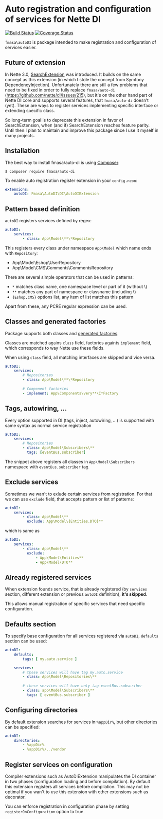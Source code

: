 # Auto registration and configuration of services for Nette DI

[![Build Status](https://travis-ci.org/fmasa/auto-di.svg?branch=2.x)](https://travis-ci.org/fmasa/auto-di)
[![Coverage Status](https://coveralls.io/repos/github/fmasa/auto-di/badge.svg?branch=2.x)](https://coveralls.io/github/fmasa/auto-di?branch=2.x)

`fmasa\autoDI` is package intended to make registration and configuration
of services easier.

## Future of extension
In Nette 3.0, [SearchExtension](https://doc.nette.org/en/3.0/di-builtin-extensions#toc-searchextension) was introduced.
It builds on the same concept as this extension (in which I stole the concept from Symfony DependencyInjection).
Unfortunately there are still a few problems that need to be fixed in order to fully replace `fmasa/auto-di` (https://github.com/nette/di/issues/215), but it's on the other hand part of Nette DI core and supports several features, that `fmasa/auto-di` doesn't (yet).
These are ways to register services implementing specific interface or extending specific class.

So long-term goal is to deprecate this extension in favor of SearchExtension, when (and if) SearchExtension reaches feature parity.
Until then I plan to maintain and improve this package since I use it myself in many projects.    

## Installation
The best way to install fmasa/auto-di is using [Composer](https://getcomposer.org/):

    $ composer require fmasa/auto-di


To enable auto registration register extension in your `config.neon`:

```yaml
extensions:
    autoDI: Fmasa\AutoDI\DI\AutoDIExtension
```

## Pattern based definition


`autoDI` registers services defined by regex:

```yaml
autoDI:
    services:
        - class: App\Model\**\*Repository
```
This registers every class under namespace `App\Model` which name ends with `Repository`:

- App\Model\Eshop\UserRepository
- App\Model\CMS\Comments\CommentsRepository

There are several simple operators that can be used in patterns:

- `*` matches class name, one namespace level or part of it (without \\)
- `**` matches any part of namespace or classname (including \\)
- `{Eshop,CMS}` options list, any item of list matches this pattern

Apart from these, any PCRE regular expression can be used.

## Classes and generated factories

Package supports both classes and [generated factories](https://doc.nette.org/en/2.4/di-usage#toc-component-factory).

Classes are matched agains `class` field, factories againts `implement` field,
which corresponds to way Nette use these fields.

When using `class` field, all matching interfaces are skipped and vice versa.

```yaml
autoDI:
    services:
        # Repositories
        - class: App\Model\**\*Repository 
        
        # Component factories
        - implement: App\Components\very**\I*Factory
```

## Tags, autowiring, ...

Every option supported in DI (tags, inject, autowiring, ...) is supported with same syntax
as normal service registration

```yaml
autoDI:
    services:
        # Repositories
        - class: App\Model\Subscribers\**
          tags: [eventBus.subscriber]
```

The snippet above registers all classes in `App\Model\Subscribers` namespace
with `eventBus.subscriber` tag.

## Exclude services

Sometimes we wan't to exlude certain services from registration. For that we can use `exclude` field,
that accepts pattern or list of patterns:

```yaml
autoDI:
    services:
        - class: App\Model\**
          exclude: App\Model\{Entities,DTO}**
```

which is same as

```yaml
autoDI:
    services:
        - class: App\Model\**
          exclude:
              - App\Model\Entities**
              - App\Model\DTO**
```

## Already registered services

When extension founds service, that is already registered
(by `services` section, different extension or previous `autoDI` definition), **it's skipped**.

This allows manual registration of specific services that need specific configuration.

## Defaults section

To specify base configuration for all services registered via `autoDI`, `defaults` section
can be used:

```yaml
autoDI:
    defaults:
        tags: [ my.auto.service ]

    services:
        # these services will have tag my.auto.service
        - class: App\Model\Repositories\**
        
        # these services will have only tag eventBus.subscriber 
        - class: app\Model\Subscribers\**
          tags: [ eventBus.subscriber ]
```

## Configuring directories

By default extension searches for services in `%appDir%`, but other directories can be specified:

```yaml
autoDI:
    directories:
        - %appDir%
        - %appDir%/../vendor
```

## Register services on configuration

Compiler extensions such as AutoDIExtension manipulates the DI container
in two phases (configuration loading and before compilation).
By default this extension registers all services before compilation.
This may not be optimal if you wan't to use this extension with other extensions
such as decorator.

You can enforce registration in configuration phase
by setting `registerOnConfiguration` option to true.
